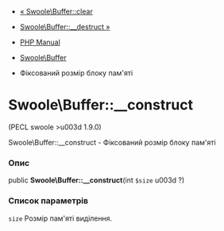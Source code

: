 - [« Swoole\Buffer::clear](swoole-buffer.clear.md)
- [Swoole\Buffer::\_\_destruct »](swoole-buffer.destruct.md)

- [PHP Manual](index.md)
- [Swoole\Buffer](class.swoole-buffer.md)
- Фіксований розмір блоку пам'яті

# Swoole\Buffer::\_\_construct

(PECL swoole \>u003d 1.9.0)

Swoole\Buffer::\_\_construct - Фіксований розмір блоку пам'яті

### Опис

public **Swoole\Buffer::\_\_construct**(int `$size` u003d ?)

### Список параметрів

`size`
Розмір пам'яті виділення.
